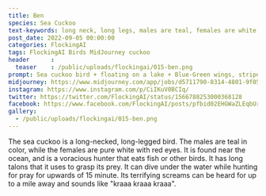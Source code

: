 ```yaml
---
title: Ben
species: Sea Cuckoo
text-keywords: long neck, long legs, males are teal, females are white, red eyes, lives near the ocean, voracious hunter, eats fish or other birds, long talons,
post_date: 2022-09-05 00:00:00
categories: FlockingAI
tags: FlockingAI Birds MidJourney cuckoo
header      :
  teaser    : /public/uploads/flockingai/015-ben.png
prompt: Sea cuckoo bird + floating on a lake + Blue-Green wings, striped, tiny eyes, painted + dramatic lighting , high quality, realistic + bird
midjourney: https://www.midjourney.com/app/jobs/d5711790-8314-4801-9f05-394db57a9114
instagram: https://www.instagram.com/p/CiIKuV0BCIq/
twitter: https://twitter.com/FlockingAI/status/1566788253000368128
facebook: https://www.facebook.com/FlockingAI/posts/pfbid02EHGWaZLEqbUrkTTTdcy656cwM3DtTH81N61Sb9PGHjVUJxtBVmbKJR5S4ZjvnEuxl
gallery: 
  - /public/uploads/flockingai/015-ben.png
---
```


The sea cuckoo is a long-necked, long-legged bird. The males are teal in color, while the females are pure white with red eyes. It is found near the ocean, and is a voracious hunter that eats fish or other birds. It has long talons that it uses to grasp its prey. It can dive under the water while hunting for pray for upwards of 15 minute. Its terrifying screams can be heard for up to a mile away and sounds like "kraaa kraaa kraaa".

